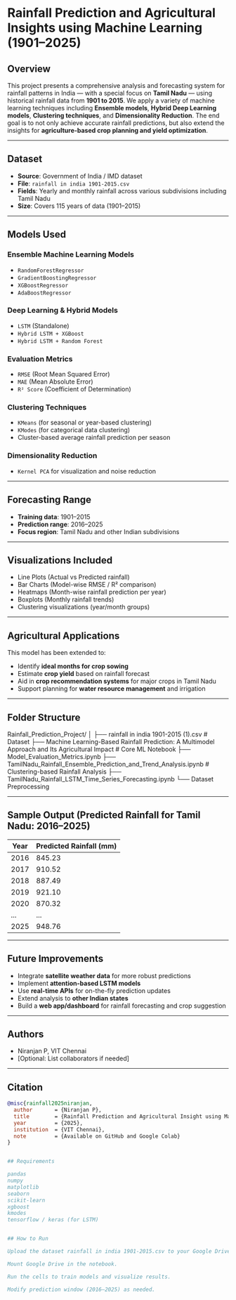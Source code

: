 # Rainfall Prediction and Agricultural Insights using Machine Learning (1901–2025)

##  Overview

This project presents a comprehensive analysis and forecasting system for rainfall patterns in India — with a special focus on **Tamil Nadu** — using historical rainfall data from **1901 to 2015**. We apply a variety of machine learning techniques including **Ensemble models**, **Hybrid Deep Learning models**, **Clustering techniques**, and **Dimensionality Reduction**. The end goal is to not only achieve accurate rainfall predictions, but also extend the insights for **agriculture-based crop planning and yield optimization**.

---

## Dataset

- **Source**: Government of India / IMD dataset  
- **File**: `rainfall in india 1901-2015.csv`  
- **Fields**: Yearly and monthly rainfall across various subdivisions including Tamil Nadu  
- **Size**: Covers 115 years of data (1901–2015)

---

##  Models Used

###  Ensemble Machine Learning Models
-  `RandomForestRegressor`
-  `GradientBoostingRegressor`
-  `XGBoostRegressor`
-  `AdaBoostRegressor`

###  Deep Learning & Hybrid Models
-  `LSTM` (Standalone)
-  `Hybrid LSTM + XGBoost`
-  `Hybrid LSTM + Random Forest`

###  Evaluation Metrics
-  `RMSE` (Root Mean Squared Error)
-  `MAE` (Mean Absolute Error)
-  `R² Score` (Coefficient of Determination)

###  Clustering Techniques
-  `KMeans` (for seasonal or year-based clustering)
-  `KModes` (for categorical data clustering)
-  Cluster-based average rainfall prediction per season

### Dimensionality Reduction
-  `Kernel PCA` for visualization and noise reduction

---

## Forecasting Range

-  **Training data**: 1901–2015  
-  **Prediction range**: 2016–2025  
-  **Focus region**: Tamil Nadu and other Indian subdivisions

---

## Visualizations Included

-  Line Plots (Actual vs Predicted rainfall)
-  Bar Charts (Model-wise RMSE / R² comparison)
-  Heatmaps (Month-wise rainfall prediction per year)
-  Boxplots (Monthly rainfall trends)
-  Clustering visualizations (year/month groups)

---

## Agricultural Applications

This model has been extended to:
-  Identify **ideal months for crop sowing**
-  Estimate **crop yield** based on rainfall forecast
-  Aid in **crop recommendation systems** for major crops in Tamil Nadu
-  Support planning for **water resource management** and irrigation

---

## Folder Structure

Rainfall_Prediction_Project/
│
├── rainfall in india 1901-2015 (1).csv # Dataset
├── Machine Learning-Based Rainfall Prediction: A Multimodel Approach and Its Agricultural Impact # Core ML Notebook
├── Model_Evaluation_Metrics.ipynb
├── TamilNadu_Rainfall_Ensemble_Prediction_and_Trend_Analysis.ipynb # Clustering-based Rainfall Analysis
├── TamilNadu_Rainfall_LSTM_Time_Series_Forecasting.ipynb
└── Dataset Preprocessing


---

## Sample Output (Predicted Rainfall for Tamil Nadu: 2016–2025)

| Year | Predicted Rainfall (mm) |
|------|--------------------------|
| 2016 | 845.23                   |
| 2017 | 910.52                   |
| 2018 | 887.49                   |
| 2019 | 921.10                   |
| 2020 | 870.32                   |
| ...  | ...                      |
| 2025 | 948.76                   |

---

## Future Improvements

- Integrate **satellite weather data** for more robust predictions
- Implement **attention-based LSTM models**
- Use **real-time APIs** for on-the-fly prediction updates
- Extend analysis to **other Indian states**
- Build a **web app/dashboard** for rainfall forecasting and crop suggestion

---

## Authors

- Niranjan P, VIT Chennai  
- [Optional: List collaborators if needed]

---

## Citation

```bibtex
@misc{rainfall2025niranjan,
  author       = {Niranjan P},
  title        = {Rainfall Prediction and Agricultural Insight using Machine Learning (1901–2025)},
  year         = {2025},
  institution  = {VIT Chennai},
  note         = {Available on GitHub and Google Colab}
}


## Requirements

pandas
numpy
matplotlib
seaborn
scikit-learn
xgboost
kmodes
tensorflow / keras (for LSTM)


## How to Run

Upload the dataset rainfall in india 1901-2015.csv to your Google Drive.

Mount Google Drive in the notebook.

Run the cells to train models and visualize results.

Modify prediction window (2016–2025) as needed.
